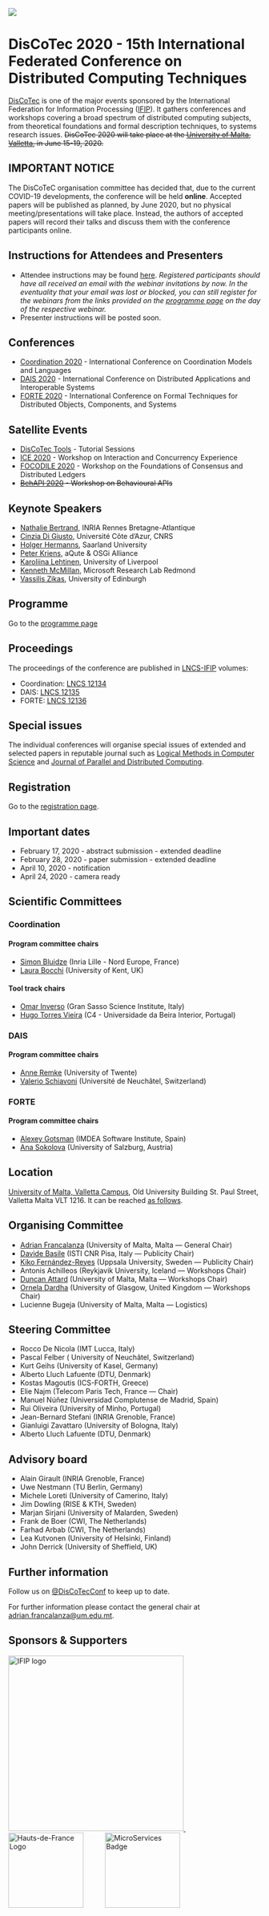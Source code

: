 [![](https://www.discotec.org/2020/discotec2020-banner.jpeg)](https://www.discotec.org/2020/)


# DisCoTec 2020 - 15th International Federated Conference on Distributed Computing Techniques

[DisCoTec](https://www.discotec.org) is one of the major events sponsored by the International Federation for Information Processing ([IFIP](http://www.ifip.org)). It gathers conferences and workshops covering a broad spectrum of distributed computing subjects, from theoretical foundations and formal description techniques, to systems research issues. 
~~DisCoTec 2020 will take place at the [University of Malta](http://www.um.edu.mt), [Valletta](https://www.um.edu.mt/campuses/valletta), in June 15-19, 2020.~~

## IMPORTANT NOTICE

The DisCoTeC organisation committee has decided that, due to the current COVID-19 developments, the conference will be held **online**. Accepted papers will be published as planned, by June 2020, but no physical meeting/presentations will take place. Instead, the authors of accepted papers will record their talks and discuss them with the conference participants online.

## Instructions for Attendees and Presenters

* Attendee instructions may be found [here](https://www.discotec.org/2020/attendees). *Registered participants should have all received an email with the webinar invitations by now. In the eventuality that your email was lost or blocked, you can still register for the webinars from the links provided on the [programme page](https://www.discotec.org/2020/programme) on the day of the respective webinar.*
* Presenter instructions will be posted soon.

<!-- Presenter instructions may be found [here](https://www.discotec.org/2020/presenters) -->

## Conferences
* [Coordination 2020](https://www.discotec.org/2020/coordination) - International Conference on Coordination Models and Languages
* [DAIS 2020](https://www.discotec.org/2020/dais) - International Conference on Distributed Applications and Interoperable Systems
* [FORTE 2020](https://www.discotec.org/2020/forte) - International Conference on Formal Techniques for Distributed Objects, Components, and Systems

## Satellite Events
* [DisCoTec Tools](https://www.discotec.org/2020/tutorials) - Tutorial Sessions 
* [ICE 2020](https://www.discotec.org/2020/ice) - Workshop on Interaction and Concurrency Experience
* [FOCODILE 2020](https://www.discotec.org/2020/focodile) - Workshop on the Foundations of Consensus and Distributed Ledgers
* ~~[BehAPI 2020](https://www.discotec.org/2020/behapi) - Workshop on Behavioural APIs~~


## Keynote Speakers

* [Nathalie Bertrand](invited#nathalie-bertrand), INRIA Rennes Bretagne-Atlantique
* [Cinzia Di Giusto](invited#cinzia-di-giusto), Université Côte d’Azur, CNRS
* [Holger Hermanns](invited#holger-hermanns), Saarland University
* [Peter Kriens](invited#peter-kriens), aQute & OSGi Alliance
* [Karoliina Lehtinen](invited#karoliina-lehtinen), University of Liverpool
* [Kenneth McMillan](invited#kenneth-mcmillan), Microsoft Research Lab Redmond
* [Vassilis Zikas](invited#vassilis-zikas), University of Edinburgh  


## Programme

Go to the [programme page](https://www.discotec.org/2020/programme)

## Proceedings
The proceedings of the conference are published in [LNCS-IFIP](https://www.springer.com/series/8345) volumes: 
* Coordination: [LNCS 12134](https://link.springer.com/book/10.1007/978-3-030-50029-0)
* DAIS: [LNCS 12135](https://link.springer.com/book/10.1007/978-3-030-50323-9)
* FORTE: [LNCS 12136](https://link.springer.com/book/10.1007/978-3-030-50086-3)

## Special issues
The individual conferences will organise special issues of extended and selected papers in reputable journal such as [Logical Methods in Computer Science](https://lmcs.episciences.org) and [Journal of Parallel and Distributed Computing](https://www.journals.elsevier.com/journal-of-parallel-and-distributed-computing).


  
## Registration

Go to the [registration page](https://www.um.edu.mt/events/discotec2020/about/_nocache).


## Important dates

* February 17, 2020 - abstract submission - extended deadline
* February 28, 2020 - paper submission - extended deadline
* April 10, 2020 - notification
* April 24, 2020 - camera ready




## Scientific Committees

### Coordination

#### Program committee chairs
* [Simon Bluidze](https://www.bliudze.me/simon/) (Inria Lille - Nord Europe, France)
* [Laura Bocchi](https://www.cs.kent.ac.uk/people/staff/lb514/) (University of Kent, UK)

#### Tool track chairs
* [Omar Inverso](https://www.gssi.it/people/post-doc/post-doc-computer-science/item/1018-inverso-omar) (Gran Sasso Science Institute, Italy)
* [Hugo Torres Vieira](https://sysma.imtlucca.it/people/hugo-torres-vieira/) (C4 - Universidade da Beira Interior, Portugal)

### DAIS

#### Program committee chairs
* [Anne Remke](https://wwwhome.ewi.utwente.nl/~anne/) (University of Twente)
* [Valerio Schiavoni](http://members.unine.ch/valerio.schiavoni/) (Université de Neuchâtel, Switzerland)

### FORTE
#### Program committee chairs
* [Alexey Gotsman](https://software.imdea.org/~gotsman/) (IMDEA Software Institute, Spain)
* [Ana Sokolova](http://cs.uni-salzburg.at/~anas/) (University of Salzburg, Austria)




## Location

[University of Malta, Valletta Campus](https://www.um.edu.mt/campuses/valletta),
Old University Building St. Paul Street,
Valletta Malta VLT 1216.
It can be reached [as follows](https://www.um.edu.mt/conferenceunit/about/howtoreachus).

## Organising Committee
* [Adrian Francalanza][AdrianWeb] (University of Malta, Malta — General Chair)
* [Davide Basile][DavideWeb] (ISTI CNR Pisa, Italy — Publicity Chair)
* [Kiko Fernández-Reyes][KikoWeb] (Uppsala University, Sweden — Publicity Chair)
* Antonis Achilleos (Reykjavik University, Iceland — Workshops Chair)
* [Duncan Attard][DuncanWeb] (University of Malta, Malta — Workshops Chair)
* [Ornela Dardha][OrnelaWeb] (University of Glasgow, United Kingdom — Workshops Chair)
* Lucienne Bugeja (University of Malta, Malta — Logistics)

[AdrianWeb]: http://staff.um.edu.mt/afra1/
[DavideWeb]: https://www.cnr.it/people/davide.basile
[KikoWeb]: https://www.plresearcher.com
[OrnelaWeb]: http://www.dcs.gla.ac.uk/~ornela/
[DuncanWeb]: https://github.com/duncanatt

## Steering Committee
* Rocco De Nicola (IMT Lucca, Italy)
* Pascal Felber ( University of Neuchâtel, Switzerland)
* Kurt Geihs (University of Kasel, Germany)
* Alberto Lluch Lafuente (DTU, Denmark)
* Kostas Magoutis (ICS-FORTH, Greece)
* Elie Najm (Telecom Paris Tech, France — Chair)
* Manuel Núñez (Universidad Complutense de Madrid, Spain)
* Rui Oliveira (University of Minho, Portugal)
* Jean-Bernard Stefani (INRIA Grenoble, France)
* Gianluigi Zavattaro (University of Bologna, Italy)
* Alberto Lluch Lafuente (DTU, Denmark)

## Advisory board
* Alain Girault (INRIA Grenoble, France)
* Uwe Nestmann (TU Berlin, Germany)
* Michele Loreti (University of Camerino, Italy)
* Jim Dowling (RISE & KTH, Sweden)
* Marjan Sirjani (University of Malarden, Sweden)
* Frank de Boer (CWI, The Netherlands)
* Farhad Arbab (CWI, The Netherlands)
* Lea Kutvonen (University of Helsinki, Finland)
* John Derrick (University of Sheffield, UK)

## Further information
Follow us on [@DisCoTecConf](https://twitter.com/DisCoTecConf) to keep up to date.

For further information please contact the general chair at <adrian.francalanza@um.edu.mt>.

## Sponsors & Supporters

<a href="https://www.ifip.org">
  <img alt="IFIP logo" src="https://encrypted-tbn0.gstatic.com/images?q=tbn:ANd9GcS-EpsUS6bK4HbtbQ12Do2lkYu998ZGaXNCTWG4bxbd11vWDMDi" width="350px">
</a>
&nbsp;   &nbsp;   &nbsp;   &nbsp;   &nbsp;
<img alt="Hauts-de-France Logo" src="https://i0.wp.com/www.bliudze.me/simon/wp-content/uploads/2019/02/hauts-de-france.jpg" width="150px">
&nbsp;   &nbsp;   &nbsp;   &nbsp;   &nbsp;
<a href="https://microservices.community/e/discotec2020/">
  <img alt="MicroServices Badge" src="https://www.microservices.community/assets/images/badges/1-black.png" width="150px">
</a>
